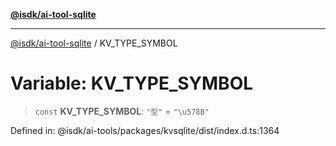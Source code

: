 [**@isdk/ai-tool-sqlite**](../README.md)

***

[@isdk/ai-tool-sqlite](../globals.md) / KV\_TYPE\_SYMBOL

# Variable: KV\_TYPE\_SYMBOL

> `const` **KV\_TYPE\_SYMBOL**: `"型"` = `"\u578B"`

Defined in: @isdk/ai-tools/packages/kvsqlite/dist/index.d.ts:1364
